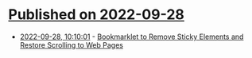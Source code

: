 # [Published on 2022-09-28](index.md)

* [2022-09-28, 10:10:01](https://lobste.rs/s/1kss9l/bookmarklet_remove_sticky_elements) - [Bookmarklet to Remove Sticky Elements and Restore Scrolling to Web Pages](https://github.com/t-mart/kill-sticky)
